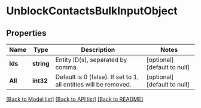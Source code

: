 # UnblockContactsBulkInputObject

## Properties
Name | Type | Description | Notes
------------ | ------------- | ------------- | -------------
**Ids** | **string** | Entity ID(s), separated by comma. | [optional] [default to null]
**All** | **int32** | Default is 0 (false). If set to 1, all entities will be removed. | [optional] [default to null]

[[Back to Model list]](../README.md#documentation-for-models) [[Back to API list]](../README.md#documentation-for-api-endpoints) [[Back to README]](../README.md)


